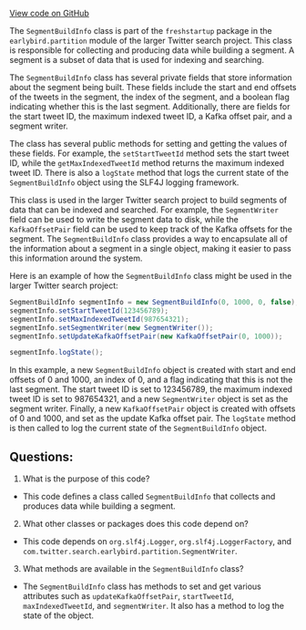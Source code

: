 [View code on GitHub](https://github.com/misbahsy/the-algorithm/src/java/com/twitter/search/earlybird/partition/freshstartup/SegmentBuildInfo.java)

The `SegmentBuildInfo` class is part of the `freshstartup` package in the `earlybird.partition` module of the larger Twitter search project. This class is responsible for collecting and producing data while building a segment. A segment is a subset of data that is used for indexing and searching. 

The `SegmentBuildInfo` class has several private fields that store information about the segment being built. These fields include the start and end offsets of the tweets in the segment, the index of the segment, and a boolean flag indicating whether this is the last segment. Additionally, there are fields for the start tweet ID, the maximum indexed tweet ID, a Kafka offset pair, and a segment writer. 

The class has several public methods for setting and getting the values of these fields. For example, the `setStartTweetId` method sets the start tweet ID, while the `getMaxIndexedTweetId` method returns the maximum indexed tweet ID. There is also a `logState` method that logs the current state of the `SegmentBuildInfo` object using the SLF4J logging framework. 

This class is used in the larger Twitter search project to build segments of data that can be indexed and searched. For example, the `SegmentWriter` field can be used to write the segment data to disk, while the `KafkaOffsetPair` field can be used to keep track of the Kafka offsets for the segment. The `SegmentBuildInfo` class provides a way to encapsulate all of the information about a segment in a single object, making it easier to pass this information around the system. 

Here is an example of how the `SegmentBuildInfo` class might be used in the larger Twitter search project:

```java
SegmentBuildInfo segmentInfo = new SegmentBuildInfo(0, 1000, 0, false);
segmentInfo.setStartTweetId(123456789);
segmentInfo.setMaxIndexedTweetId(987654321);
segmentInfo.setSegmentWriter(new SegmentWriter());
segmentInfo.setUpdateKafkaOffsetPair(new KafkaOffsetPair(0, 1000));

segmentInfo.logState();
```

In this example, a new `SegmentBuildInfo` object is created with start and end offsets of 0 and 1000, an index of 0, and a flag indicating that this is not the last segment. The start tweet ID is set to 123456789, the maximum indexed tweet ID is set to 987654321, and a new `SegmentWriter` object is set as the segment writer. Finally, a new `KafkaOffsetPair` object is created with offsets of 0 and 1000, and set as the update Kafka offset pair. The `logState` method is then called to log the current state of the `SegmentBuildInfo` object.
## Questions: 
 1. What is the purpose of this code?
- This code defines a class called `SegmentBuildInfo` that collects and produces data while building a segment.

2. What other classes or packages does this code depend on?
- This code depends on `org.slf4j.Logger`, `org.slf4j.LoggerFactory`, and `com.twitter.search.earlybird.partition.SegmentWriter`.

3. What methods are available in the `SegmentBuildInfo` class?
- The `SegmentBuildInfo` class has methods to set and get various attributes such as `updateKafkaOffsetPair`, `startTweetId`, `maxIndexedTweetId`, and `segmentWriter`. It also has a method to log the state of the object.